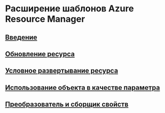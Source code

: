 # Расширение шаблонов Azure Resource Manager

## [Введение](./index.md)

## [Обновление ресурса](./update-resource.md)

## [Условное развертывание ресурса](./conditional-deploy.md)

## [Использование объекта в качестве параметра](./objects-as-parameters.md)

## [Преобразователь и сборщик свойств](./collector.md)
